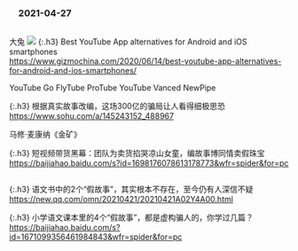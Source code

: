 ### 　2021-04-27
```tip
```
大兔
![](http://pic.rmb.bdstatic.com/bjh/news/81d9ebb6493171946fb582cfdc43adbc.gif)
{:.h3}
Best YouTube App alternatives for Android and iOS smartphones
<br>[
https://www.gizmochina.com/2020/06/14/best-youtube-app-alternatives-for-android-and-ios-smartphones/
](
https://www.gizmochina.com/2020/06/14/best-youtube-app-alternatives-for-android-and-ios-smartphones/
)

YouTube Go
FlyTube
ProTube
YouTube Vanced
NewPipe

{:.h3}
根据真实故事改编，这场300亿的骗局让人看得细极思恐
<br>[
https://www.sohu.com/a/145243152_488967
](
https://www.sohu.com/a/145243152_488967
)

马修·麦康纳《金矿》

{:.h3}
短视频带货黑幕：团队为卖货掐哭凉山女童，编故事博同情卖假珠宝
<br>[
https://baijiahao.baidu.com/s?id=1698176078613178773&wfr=spider&for=pc
](
https://baijiahao.baidu.com/s?id=1698176078613178773&wfr=spider&for=pc
)
```note
```

{:.h3}
语文书中的2个“假故事”，其实根本不存在，至今仍有人深信不疑
<br>[
https://new.qq.com/omn/20210421/20210421A02Y4A00.html
](
https://new.qq.com/omn/20210421/20210421A02Y4A00.html
)

{:.h3}
小学语文课本里的4个“假故事”，都是虚构骗人的，你学过几篇？
<br>[
https://baijiahao.baidu.com/s?id=1671099356461984843&wfr=spider&for=pc
](
https://baijiahao.baidu.com/s?id=1671099356461984843&wfr=spider&for=pc
)
